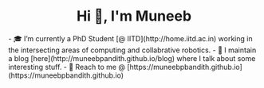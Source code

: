 <!--
**muneebpandith/muneebpandith** is a ✨ _special_ ✨ repository because its `README.md` (this file) appears on your GitHub profile.

Here are some ideas to get you started:

- 🔭 I’m currently working on ...
- 🌱 I’m currently learning ...
- 👯 I’m looking to collaborate on ...
- 🤔 I’m looking for help with ...
- 💬 Ask me about ...
- 📫 How to reach me: ...
- 😄 Pronouns: ...
- ⚡ Fun fact: ...
-->

<h1 align="center">Hi 👋, I'm Muneeb</h1>
- 🎓 I’m currently a PhD Student [@ IITD](http://home.iitd.ac.in) working in the intersecting areas of computing and collabrative robotics.
- 📝 I maintain a blog [here](http://muneebpandith.github.io/blog) where I talk about some interesting stuff.
- 💬 Reach to me @ [https://muneebpbandith.github.io](https://muneebpbandith.github.io) 
